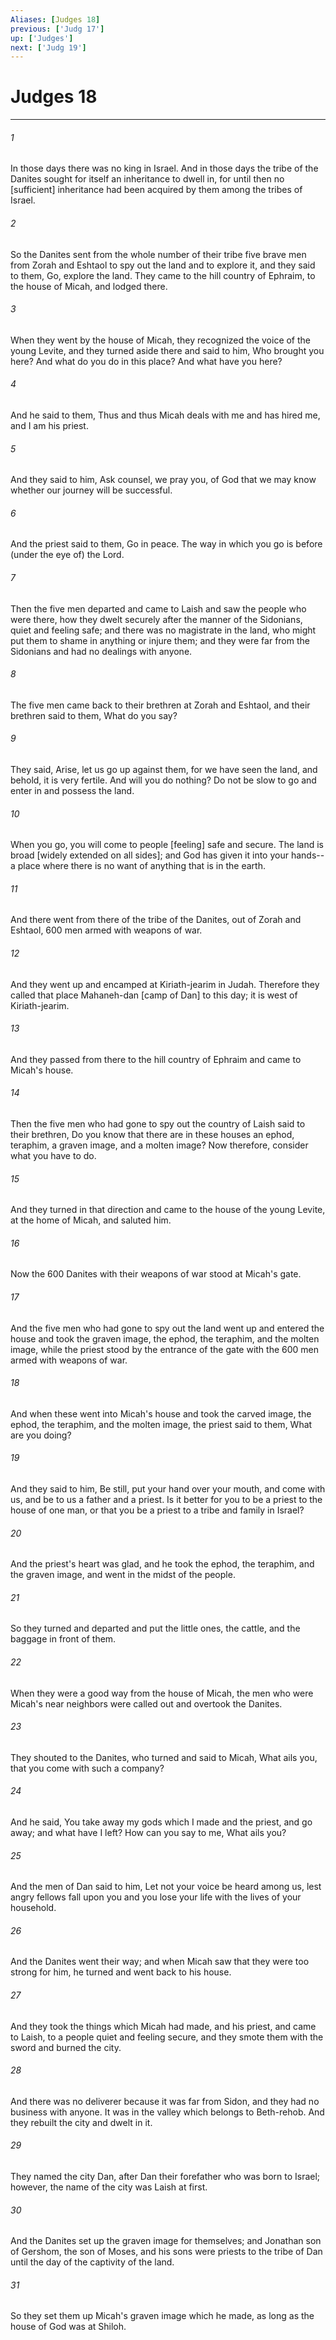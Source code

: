 ```yaml
---
Aliases: [Judges 18]
previous: ['Judg 17']
up: ['Judges']
next: ['Judg 19']
---
```

# Judges 18

***














###### 1 






In those days there was no king in Israel. And in those days the tribe of the Danites sought for itself an inheritance to dwell in, for until then no [sufficient] inheritance had been acquired by them among the tribes of Israel. 













###### 2 






So the Danites sent from the whole number of their tribe five brave men from Zorah and Eshtaol to spy out the land and to explore it, and they said to them, Go, explore the land. They came to the hill country of Ephraim, to the house of Micah, and lodged there. 













###### 3 






When they went by the house of Micah, they recognized the voice of the young Levite, and they turned aside there and said to him, Who brought you here? And what do you do in this place? And what have you here? 













###### 4 






And he said to them, Thus and thus Micah deals with me and has hired me, and I am his priest. 













###### 5 






And they said to him, Ask counsel, we pray you, of God that we may know whether our journey will be successful. 













###### 6 






And the priest said to them, Go in peace. The way in which you go is before (under the eye of) the Lord. 













###### 7 






Then the five men departed and came to Laish and saw the people who were there, how they dwelt securely after the manner of the Sidonians, quiet and feeling safe; and there was no magistrate in the land, who might put them to shame in anything or injure them; and they were far from the Sidonians and had no dealings with anyone. 













###### 8 






The five men came back to their brethren at Zorah and Eshtaol, and their brethren said to them, What do you say? 













###### 9 






They said, Arise, let us go up against them, for we have seen the land, and behold, it is very fertile. And will you do nothing? Do not be slow to go and enter in and possess the land. 













###### 10 






When you go, you will come to people [feeling] safe and secure. The land is broad [widely extended on all sides]; and God has given it into your hands--a place where there is no want of anything that is in the earth. 













###### 11 






And there went from there of the tribe of the Danites, out of Zorah and Eshtaol, 600 men armed with weapons of war. 













###### 12 






And they went up and encamped at Kiriath-jearim in Judah. Therefore they called that place Mahaneh-dan [camp of Dan] to this day; it is west of Kiriath-jearim. 













###### 13 






And they passed from there to the hill country of Ephraim and came to Micah's house. 













###### 14 






Then the five men who had gone to spy out the country of Laish said to their brethren, Do you know that there are in these houses an ephod, teraphim, a graven image, and a molten image? Now therefore, consider what you have to do. 













###### 15 






And they turned in that direction and came to the house of the young Levite, at the home of Micah, and saluted him. 













###### 16 






Now the 600 Danites with their weapons of war stood at Micah's gate. 













###### 17 






And the five men who had gone to spy out the land went up and entered the house and took the graven image, the ephod, the teraphim, and the molten image, while the priest stood by the entrance of the gate with the 600 men armed with weapons of war. 













###### 18 






And when these went into Micah's house and took the carved image, the ephod, the teraphim, and the molten image, the priest said to them, What are you doing? 













###### 19 






And they said to him, Be still, put your hand over your mouth, and come with us, and be to us a father and a priest. Is it better for you to be a priest to the house of one man, or that you be a priest to a tribe and family in Israel? 













###### 20 






And the priest's heart was glad, and he took the ephod, the teraphim, and the graven image, and went in the midst of the people. 













###### 21 






So they turned and departed and put the little ones, the cattle, and the baggage in front of them. 













###### 22 






When they were a good way from the house of Micah, the men who were Micah's near neighbors were called out and overtook the Danites. 













###### 23 






They shouted to the Danites, who turned and said to Micah, What ails you, that you come with such a company? 













###### 24 






And he said, You take away my gods which I made and the priest, and go away; and what have I left? How can you say to me, What ails you? 













###### 25 






And the men of Dan said to him, Let not your voice be heard among us, lest angry fellows fall upon you and you lose your life with the lives of your household. 













###### 26 






And the Danites went their way; and when Micah saw that they were too strong for him, he turned and went back to his house. 













###### 27 






And they took the things which Micah had made, and his priest, and came to Laish, to a people quiet and feeling secure, and they smote them with the sword and burned the city. 













###### 28 






And there was no deliverer because it was far from Sidon, and they had no business with anyone. It was in the valley which belongs to Beth-rehob. And they rebuilt the city and dwelt in it. 













###### 29 






They named the city Dan, after Dan their forefather who was born to Israel; however, the name of the city was Laish at first. 













###### 30 






And the Danites set up the graven image for themselves; and Jonathan son of Gershom, the son of Moses, and his sons were priests to the tribe of Dan until the day of the captivity of the land. 













###### 31 






So they set them up Micah's graven image which he made, as long as the house of God was at Shiloh.
